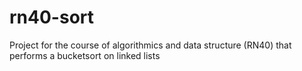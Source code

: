 # rn40-sort
Project for the course of algorithmics and data structure (RN40) that performs a bucketsort on linked lists
